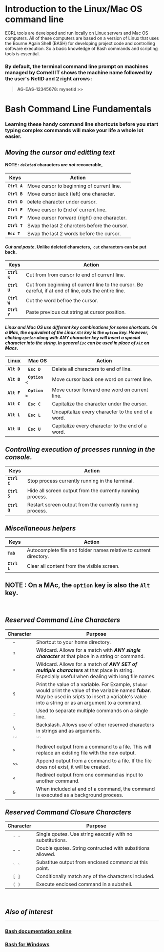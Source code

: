 # Introduction to the Linux/Mac OS command line

ECRL tools are developed and run locally on Linux servers and Mac OS computers. All of these computers are based on a version of Linux that uses the Bourne Again Shell (BASH) for developing project code and controlling software execution. So a basic knowledge of Bash commands and scripting tools is essential. 

### By default, the terminal command line prompt on machines managed by Cornell IT shows the machine name followed by the user's NetID and 2 right arrows :

>  **AG-EAS-12345678: mynetid >>**

# Bash Command Line Fundamentals
### Learning these handy command line shortcuts before you start typing complex commands will make your life a whole lot easier. 

## **_Moving the cursor and editting text_**
#### **NOTE : _```delete```d_** characters **_are not_** recoverable,

Keys | Action
------- | ------
**```Ctrl A```** | Move cursor to beginning of current line.
**```Ctrl B```** | Move cursor ```B```ack (left) one character.
**```Ctrl D```** | ```D```elete character under cursor.
**```Ctrl E```** | Move cursor to ```E```nd of current line.
**```Ctrl F```** | Move cursor ```F```orward (right) one character.
**```Ctrl T```** | Swap the last 2 charcters before the cursor.
**```Esc T```** | Swap the last 2 words before the cursor.

#### **_Cut and paste_**. Unlike deleted characters, &nbsp;```cut``` characters can be put back.

Keys | Action
------- | ------
**```Ctrl K```** | Cut from from cursor to end of current line.
**```Ctrl U```** | Cut from beginning of current line to the cursor. Be careful, if at end of line, cuts the entire line.
**```Ctrl W```** | Cut the word befroe the cursor.
**```Ctrl Y```** | Paste previous cut string at cursor position.

#### **_Linux and Mac OS use different key combinations for some shortcuts. On a Mac, the equivalent of the Linux ```Alt``` key is the ```option``` key. However, clicking ```option``` along with **_ANY character key_** will insert a special character into the string. In general ```Esc``` can be used in place of ``Alt`` on Macs_**.

Linux | &nbsp; Mac OS | Action
------ | ------ | ------
**```Alt D```** | &nbsp; **```Esc D```** | Delete all characters to end of line.
**```Alt B```** | &nbsp; **```Option <```** | Move cursor back one word on current line.
**```Alt F```** | &nbsp; **```Option >```** | Move cursor forward one word on current line.
**```Alt C```** | &nbsp; **```Esc C```** | Capitalize the character under the cursor.
**```Alt L```** | &nbsp; **```Esc L```** | Uncapitalize every character to the end of a word.
**```Alt U```** | &nbsp; **```Esc U```** | Capitalize every character to the end of a word.

## **_Controlling execution of prcesses running in the console_**.

Keys | Action
------- | ------
**```Ctrl C```** | Stop process currently running in the terminal.
**```Ctrl S```** | Hide all screen output from the currently running process.
**```Ctrl Q```** | Restart screen output from the currently running process.

## **_Miscellaneous helpers_**
Keys | Action
------- | ------
**```Tab```** | Autocomplete file and folder names relative to current directory.
**```Ctrl L```** | Clear all content from the visible screen. 

## **NOTE :** On a MAc, the ```option``` key is also the ```Alt``` key.

&nbsp;

## **_Reserved Command Line Characters_**
Character | Purpose
------ | ------
&nbsp; &nbsp; ```~``` | Shortcut to your home directory.
&nbsp; &nbsp; ```?``` | Wildcard. Allows for a match with **_ANY single character_** at that place in a string or command.
&nbsp; &nbsp; ```*``` | Wildcard. Allows for a match of **_ANY SET of multiple characters_** at that place in string. Especially useful when dealing with long file names.
&nbsp; &nbsp; ``` $ ``` | Print the value of a variable. For Example, ```$fubar``` would print the value of the variable named **fubar**. May be used in sripts to insert a variable's value into a string or as an argument to a command.
&nbsp; &nbsp; ```;``` | Used to separate multiple commands on a single line.
&nbsp; &nbsp; ```\``` | Backslash. Allows use of other reserved characters in strings and as arguments.
&nbsp; &nbsp; ```|``` | Send ( **_pipe_** ) output from one command as input to another command.
&nbsp; &nbsp; ```>``` | Redirect output from a command to a file. This will replace an existing file with the new output.
&nbsp; &nbsp; ```>>``` | Append output from a command to a file. If the file does not exist, it will be created.
&nbsp; &nbsp; ```<``` | Redirect output from one command as input to another command.
&nbsp; &nbsp; ```&``` | When included at end of a command, the command is executed as a background process.

## **_Reserved Command Closure Characters_**
Character | Purpose
------ | ------
&nbsp; &nbsp; ``` ' ' ``` | Single qoutes. Use string eaxcatly with no substitutions.
&nbsp; &nbsp; ``` " " ``` | Double quotes. String contructed with substitions allowed.
&nbsp; &nbsp; ``` ` ` ``` | Substitue output from enclosed command at this point.
&nbsp; &nbsp; ``` [ ] ``` | Conditionally match any of the characters included.
&nbsp; &nbsp; ``` ( ) ``` | Execute enclosed command in a subshell.

&nbsp;

## **_Also of interest_**
----------
###  [Bash documentation online](bashdocs.md)
###  [Bash for Windows](bashwin.md)